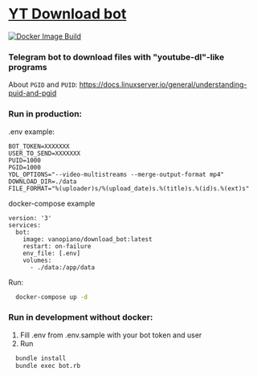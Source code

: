 # [YT Download bot](https://github.com/ivan-leschinsky/download_bot/)

[![Docker Image Build](https://github.com/ivan-leschinsky/download_bot/actions/workflows/docker-image.yml/badge.svg)](https://github.com/ivan-leschinsky/download_bot/actions/workflows/docker-image.yml)

### Telegram bot to download files with "youtube-dl"-like programs

About `PGID` and `PUID`: https://docs.linuxserver.io/general/understanding-puid-and-pgid

### Run in production:
.env example:
```
BOT_TOKEN=XXXXXXX
USER_TO_SEND=XXXXXXX
PUID=1000
PGID=1000
YDL_OPTIONS="--video-multistreams --merge-output-format mp4"
DOWNLOAD_DIR=./data
FILE_FORMAT="%(uploader)s/%(upload_date)s.%(title)s.%(id)s.%(ext)s"
```
docker-compose example
```
version: '3'
services:
  bot:
    image: vanopiano/download_bot:latest
    restart: on-failure
    env_file: [.env]
    volumes:
      - ./data:/app/data
```

Run:
```sh
  docker-compose up -d
```

### Run in development without docker:
1. Fill .env from .env.sample with your bot token and user
2. Run
```sh
  bundle install
  bundle exec bot.rb
```
